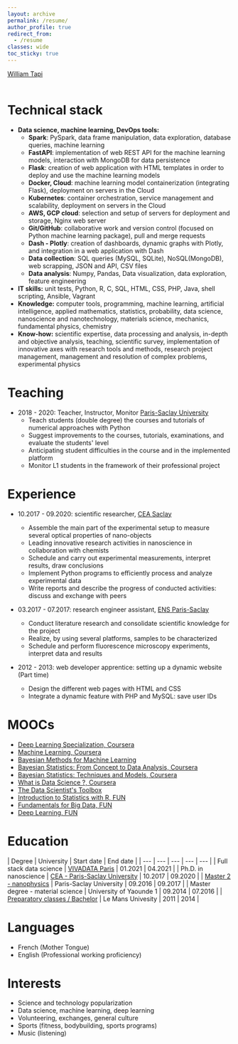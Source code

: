 ```yaml
---
layout: archive
permalink: /resume/
author_profile: true
redirect_from:
  - /resume
classes: wide
toc_sticky: true
---
```


<style>
.button {
  display: inline-block;
  padding: 15px 25px;
  font-size: 24px;
  cursor: pointer;
  text-align: center;
  text-decoration: none;
  outline: none;
  color: #fff;
  background-color: #7187bd;
  border: none;
  border-radius: 15px;
  box-shadow: 0 9px #999;
}

.button:hover {background-color: #7187bd}

.button:active {
  background-color: #7187bd;
  box-shadow: 0 5px #666;
  transform: translateY(4px);
}
</style>


<script type="text/javascript"
src="https://platform.linkedin.com/badges/js/profile.js" async defer></script>

<div class="LI-profile-badge"  data-version="v1" data-size="medium"
data-locale="fr_FR" data-type="horizontal" data-theme="light"
data-vanity="william-b-djampa-tapi-a2a17b110"><a class="LI-simple-link"
href='https://www.linkedin.com/in/william-b-djampa-tapi-a2a17b110/?trk=profile-badge'>William Tapi</a></div>


<br>

# Technical stack

- **Data science, machine learning, DevOps tools:**
  - **Spark**: PySpark, data frame manipulation, data exploration, database
  queries, machine learning
  - **FastAPI**: implementation of web REST API for the machine learning models, interaction with MongoDB for data persistence
  - **Flask**: creation of web application with HTML templates in order to
  deploy and use the machine learning models
  - **Docker, Cloud**: machine learning model containerization
  (integrating Flask), deployment on servers in the Cloud
  - **Kubernetes**: container orchestration, service management and scalability, deployment on servers in the Cloud
  - **AWS, GCP cloud**: selection and setup of servers for deployment and
  storage, Nginx web server
  - **Git/GitHub**: collaborative work and version control (focused on Python
    machine learning package), pull and merge requests
  - **Dash - Plotly**: creation of dashboards, dynamic graphs with Plotly, and
  integration in a web application with Dash
  - **Data collection**: SQL queries (MySQL, SQLite), NoSQL(MongoDB), web
  scrapping, JSON and API, CSV files
  - **Data analysis**: Numpy, Pandas, Data visualization, data exploration,
  feature engineering
- **IT skills:** unit tests, Python, R, C, SQL, HTML, CSS, PHP, Java, shell
scripting, Ansible, Vagrant
- **Knowledge:** computer tools, programming, machine learning, artificial
intelligence, applied mathematics, statistics, probability, data science,
nanoscience and nanotechnology, materials science, mechanics, fundamental
physics, chemistry
- **Know-how:** scientific expertise, data processing and analysis, in-depth and
objective analysis, teaching, scientific survey, implementation of innovative
axes with research tools and methods, research project management, management
and resolution of complex problems, experimental physics

# Teaching

- 2018 - 2020: Teacher, Instructor, Monitor [Paris-Saclay University](www.universite-paris-saclay.fr)
  - Teach students (double degree) the courses and tutorials of numerical approaches with Python
  - Suggest improvements to the courses, tutorials, examinations, and evaluate the students' level
  - Anticipating student difficulties in the course and in the implemented platform
  - Monitor L1 students in the framework of their professional project


# Experience

- 10.2017 - 09.2020: scientific researcher,
[CEA Saclay](http://iramis.cea.fr/spec/LEPO/)
  - Assemble the main part of the experimental setup to measure several optical
  properties of nano-objects
  - Leading innovative research activities in nanoscience in collaboration with
  chemists
  - Schedule and carry out experimental measurements, interpret results, draw
  conclusions
  - Implement Python programs to efficiently process and analyze experimental
  data
  - Write reports and describe the progress of conducted activities: discuss and
  exchange with peers

- 03.2017 - 07.2017: research engineer assistant,
[ENS Paris-Saclay](https://ens-paris-saclay.fr)
  - Conduct literature research and consolidate scientific knowledge for the
  project
  - Realize, by using several platforms, samples to be characterized
  - Schedule and perform fluorescence microscopy experiments, interpret data
  and results

- 2012 - 2013: web developer apprentice: setting up a dynamic website
(Part time)
  - Design the different web pages with HTML and CSS
  - Integrate a dynamic feature with PHP and MySQL: save user IDs


# MOOCs

- [Deep Learning Specialization, Coursera](https://www.coursera.org/account/accomplishments/specialization/F7KBTVAVUYN7)
- [Machine Learning, Coursera](https://www.coursera.org/account/accomplishments/verify/3QT9RTQ9TBHR)
- [Bayesian Methods for Machine Learning](https://www.coursera.org/account/accomplishments/verify/NZMJDBSXG9WB)
- [Bayesian Statistics: From Concept to Data Analysis, Coursera](https://www.coursera.org/account/accomplishments/verify/FGYGUABEEWTC)
- [Bayesian Statistics: Techniques and Models, Coursera](https://www.coursera.org/account/accomplishments/verify/C4BBQ63X5MD9)
- [What is Data Science ?, Coursera](https://www.coursera.org/account/accomplishments/verify/FLGGCVRB36UV)
- [The Data Scientist's Toolbox](https://www.coursera.org/account/accomplishments/verify/HTG6URM66FPJ)
- [Introduction to Statistics with R, FUN](https://www.fun-mooc.fr/media/attestations/attestation_suivi_course-v1:ParisSaclay+71007+session14_504d8da6cac2ff1d2b433062bb6476a0.pdf)
- [Fundamentals for Big Data, FUN](https://www.fun-mooc.fr/media/attestations/attestation_suivi_course-v1:MinesTelecom+04006+session10_b8dbe3019f5b7e0c7068ca5a32bc581e.pdf)
- [Deep Learning, FUN](https://www.fun-mooc.fr/media/attestations/attestation_suivi_course-v1:CNAM+01031+session02_2459390e9216a4f213eb9283640448c9.pdf)

# Education

| Degree | University | Start date | End date |
| --- | --- | --- | --- | --- |
| Full stack data science | [VIVADATA Paris](http://vivadata.org/html/courses/) | 01.2021 | 04.2021 |
| Ph.D. in nanoscience | [CEA - Paris-Saclay University](http://iramis.cea.fr/spec/LEPO/) | 10.2017 | 09.2020 |
| [Master 2 - nanophysics](http://www.nanosciences.universite-paris-saclay.fr/master-nanosciences-u-psud.jimdofree.com/index.html) | Paris-Saclay University | 09.2016 | 09.2017 |
| Master degree - material science | University of Yaounde 1 | 09.2014 | 07.2016 |
| [Preparatory classes / Bachelor](http://sciences.univ-lemans.fr/) | Le Mans Univesity | 2011 | 2014 |


# Languages

- French (Mother Tongue)
- English (Professional working proficiency)

# Interests

- Science and technology popularization
- Data science, machine learning, deep learning
- Volunteering, exchanges, general culture
- Sports (fitness, bodybuilding, sports programs)
- Music (listening)

